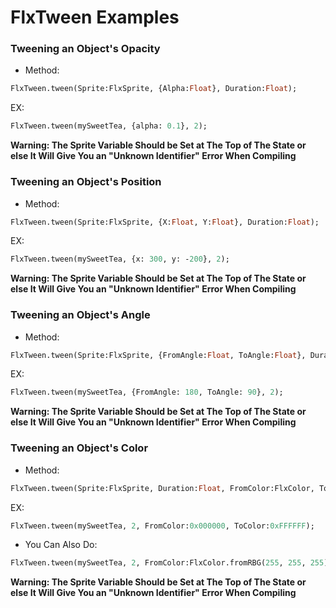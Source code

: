 # FlxTween Examples

### Tweening an Object's Opacity

- Method:

```haxe
FlxTween.tween(Sprite:FlxSprite, {Alpha:Float}, Duration:Float);
```

EX:

```haxe
FlxTween.tween(mySweetTea, {alpha: 0.1}, 2);
``` 

**Warning: The Sprite Variable Should be Set at The Top of The State or else It Will Give You an "Unknown Identifier" Error When Compiling**

### Tweening an Object's Position

- Method:

```haxe
FlxTween.tween(Sprite:FlxSprite, {X:Float, Y:Float}, Duration:Float);
```

EX:

```haxe
FlxTween.tween(mySweetTea, {x: 300, y: -200}, 2);
``` 

**Warning: The Sprite Variable Should be Set at The Top of The State or else It Will Give You an "Unknown Identifier" Error When Compiling**

### Tweening an Object's Angle

- Method:

```haxe
FlxTween.tween(Sprite:FlxSprite, {FromAngle:Float, ToAngle:Float}, Duration:Float);
```

EX:

```haxe
FlxTween.tween(mySweetTea, {FromAngle: 180, ToAngle: 90}, 2);
``` 

**Warning: The Sprite Variable Should be Set at The Top of The State or else It Will Give You an "Unknown Identifier" Error When Compiling**

### Tweening an Object's Color

- Method:

```haxe
FlxTween.tween(Sprite:FlxSprite, Duration:Float, FromColor:FlxColor, ToColor:FlxColor);
```

EX:

```haxe
FlxTween.tween(mySweetTea, 2, FromColor:0x000000, ToColor:0xFFFFFF);
``` 

- You Can Also Do:

```haxe
FlxTween.tween(mySweetTea, 2, FromColor:FlxColor.fromRBG(255, 255, 255), ToColor:FlxColor.fromRBG(0, 255, 0));
``` 

**Warning: The Sprite Variable Should be Set at The Top of The State or else It Will Give You an "Unknown Identifier" Error When Compiling**